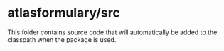 # atlasformulary/src

This folder contains source code that will automatically be added to the classpath when
the package is used.

